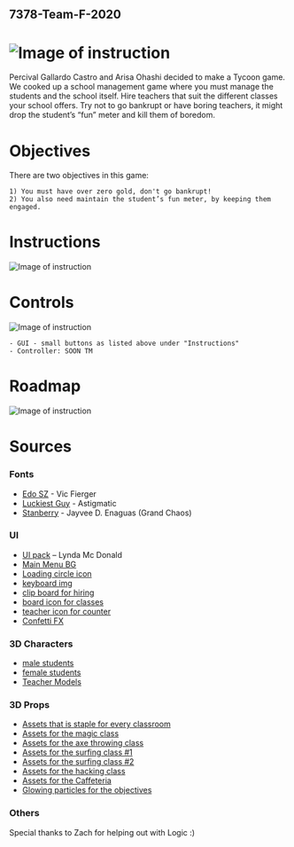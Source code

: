 ## 7378-Team-F-2020

![Image of instruction](https://i.imgur.com/NbiDdPx.jpg)
======

Percival Gallardo Castro and Arisa Ohashi decided to make a Tycoon game. We cooked up a school management game where you must manage the students and the school itself. Hire teachers that suit the different classes your school offers. Try not to go bankrupt or have boring teachers, it might drop the student’s “fun” meter and kill them of boredom. 


# Objectives
There are two objectives in this game:
```
1) You must have over zero gold, don't go bankrupt!
2) You also need maintain the student’s fun meter, by keeping them engaged.
```

# Instructions
![Image of instruction](https://i.imgur.com/mmzY8Zi.jpg)

# Controls 
![Image of instruction](https://i.imgur.com/n7pd1VN.jpg)
```
- GUI - small buttons as listed above under "Instructions"
- Controller: SOON TM
```

# Roadmap
![Image of instruction](https://i.imgur.com/yPADjGe.jpg)

# Sources

### Fonts
* [Edo SZ](http://www.vicfieger.com/) - Vic Fierger
* [Luckiest Guy](https://www.fontsquirrel.com/fonts/luckiest-guy) - Astigmatic
* [Stanberry](https://www.dafont.com/stanberry.font) -  Jayvee D. Enaguas (Grand Chaos)

### UI
* [UI pack](https://loudeyes.itch.io/paper-ui-pack-for-games) – Lynda Mc Donald
* [Main Menu BG](https://besthqwallpapers.com/textures/brown-paper-texture-4k-brown-crumpled-paper-macro-brown-paper-110636) 
* [Loading circle icon](https://loading.io/)
* [keyboard img](https://www.kissclipart.com/keyboard-clipart-computer-keyboard-computer-mouse-41dhmi/download-clipart.html) 
* [clip board for hiring](http://www.clker.com/clipart-eps-clip-board.html)
* [board icon for classes](https://www.pngkey.com/download/u2r5a9q8w7e6a9q8_writing-study-learn-education-student-board-school-school/)
* [teacher icon for counter](https://icons8.com/icons/set/teacher)
* [Confetti FX](https://assetstore.unity.com/packages/vfx/particles/confetti-fx-82497) 

### 3D Characters 
* [male students](https://assetstore.unity.com/packages/3d/characters/humanoids/character-pack-free-sample-79870)
* [female students](https://assetstore.unity.com/packages/3d/animations/sd-unity-chan-haon-custom-bundle-84992)
* [Teacher Models](https://assetstore.unity.com/packages/3d/characters/humanoids/polygon-mini-fantasy-character-pack-122084)


### 3D Props
* [Assets that is staple for every classroom](https://assetstore.unity.com/packages/3d/environments/school-assets-146253)
* [Assets for the magic class](https://assetstore.unity.com/packages/3d/environments/fantasy/free-cartoon-halloween-pack-mobile-vr-45896)
* [Assets for the axe throwing class](https://assetstore.unity.com/packages/3d/props/tools/stylized-3d-tools-91080)
* [Assets for the surfing class #1](http://free3d.com/3d-model/surfboard-v1--129410.html) 
* [Assets for the surfing class #2](https://assetstore.unity.com/packages/3d/vegetation/cartoon-palmtree-and-umbrellas-58457)
* [Assets for the hacking class](https://assetstore.unity.com/packages/3d/environments/sci-fi/atm-95057)
* [Assets for the Caffeteria](https://assetstore.unity.com/packages/3d/props/food/delicious-food-02-54273)
* [Glowing particles for the objectives](https://assetstore.unity.com/packages/vfx/particles/sci-fi-arsenal-60519)

### Others

Special thanks to Zach for helping out with Logic :)


